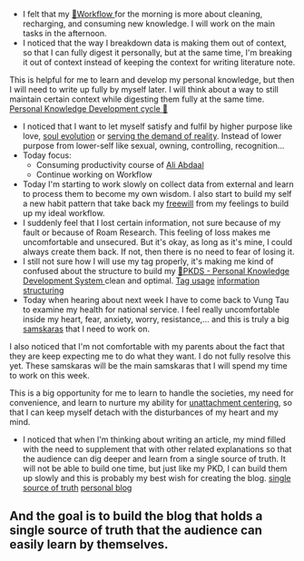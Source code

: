 - I felt that my [🌲Workflow ](<🌲Workflow .md>) for the morning is more about cleaning, recharging, and consuming new knowledge. I will work on the main tasks in the afternoon.
- I noticed that the way I breakdown data is making them out of context, so that I can fully digest it personally, but at the same time, I'm breaking it out of context instead of keeping the context for writing literature note. 

This is helpful for me to learn and develop my personal knowledge, but then I will need to write up fully by myself later. I will think about a way to still maintain certain context while digesting them fully at the same time. [Personal Knowledge Development cycle 🌲 ](<Personal Knowledge Development cycle 🌲 .md>)
- I noticed that I want to let myself satisfy and fulfil by higher purpose like love, [soul evolution](<soul evolution.md>) or [serving the demand of reality](<serving the demand of reality.md>). Instead of lower purpose from lower-self like sexual, owning, controlling, recognition...
- Today focus:
    - Consuming productivity course of [Ali Abdaal](<Ali Abdaal.md>)
    - Continue working on Workflow
- Today I'm starting to work slowly on collect data from external and learn to process them to become my own wisdom. I also start to build my self a new habit pattern that take back my [freewill](<freewill.md>) from my feelings to build up my ideal workflow.
- I suddenly feel that I lost certain information, not sure because of my fault or because of Roam Research. This feeling of loss makes me uncomfortable and unsecured. But it's okay,  as long as it's mine, I could always create them back. If not, then there is no need to fear of losing it.
- I still not sure how I will use my tag properly, it's making me kind of confused about the structure to build my [🌲PKDS - Personal Knowledge Development System ](<🌲PKDS - Personal Knowledge Development System .md>) clean and optimal. [Tag usage](<Tag usage.md>) [information structuring](<information structuring.md>)
- Today when hearing about next week I have to come back to Vung Tau to examine my health for national service. I feel really uncomfortable inside my heart, fear, anxiety, worry, resistance,... and this is truly a big [samskaras](<samskaras.md>) that I need to work on. 

I also noticed that I'm not comfortable with my parents about the fact that they are keep expecting me to do what they want. I do not fully resolve this yet. These samskaras will be the main samskaras that I will spend my time to work on this week.

This is a big opportunity for me to learn to handle the societies, my need for convenience, and learn to nurture my ability for [unattachment centering](<unattachment centering.md>), so that I can keep myself detach with the disturbances of my heart and my mind.
- I noticed that when I'm thinking about writing an article, my mind filled with the need to supplement that with other related explanations so that the audience can dig deeper and learn from a single source of truth. It will not be able to build one time, but just like my PKD, I can build them up slowly and this is probably my best wish for creating the blog. [single source of truth](<single source of truth.md>) [personal blog](<personal blog.md>)

And the goal is to build the blog that holds a single source of truth that the audience can easily learn by themselves. 
- 
